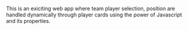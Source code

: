 This is an exiciting web app where team player selection, position are handled 
dynamically through player cards using the power of Javascript and its properties.
